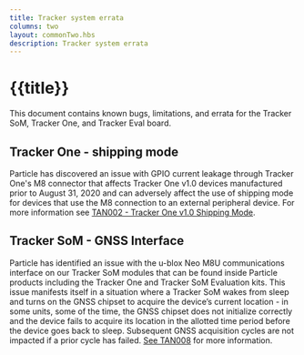 ```yaml
---
title: Tracker system errata
columns: two
layout: commonTwo.hbs
description: Tracker system errata
---
```


# {{title}}

This document contains known bugs, limitations, and errata for the Tracker SoM, Tracker One, and Tracker Eval board.

## Tracker One - shipping mode

Particle has discovered an issue with GPIO current leakage through Tracker One's M8 connector that affects Tracker One v1.0 devices manufactured prior to August 31, 2020 and can adversely affect the use of shipping mode for devices that use the M8 connection to an external peripheral device. For more information see [TAN002 - Tracker One v1.0 Shipping Mode](/reference/technical-advisory-notices/tan002-tracker-one-v10-shipping-mode/).

## Tracker SoM - GNSS Interface

Particle has identified an issue with the u-blox Neo M8U communications interface on our Tracker SoM modules that can be found inside Particle products including the Tracker One and Tracker SoM Evaluation kits. This issue manifests itself in a situation where a Tracker SoM wakes from sleep and turns on the GNSS chipset to acquire the device’s current location - in some units, some of the time, the GNSS chipset does not initialize correctly and the device fails to acquire its location in the allotted time period before the device goes back to sleep. Subsequent GNSS acquisition cycles are not impacted if a prior cycle has failed. [See TAN008](/reference/technical-advisory-notices/tan006-tracker-som-gnss-interface/) for more information.


